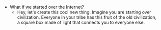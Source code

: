 - What if we started over the Internet?
	- Hey, let's create this cool new thing. Imagine you are starting over civilization. Everyone in your tribe has this fruit of the old civilization, a square box made of light that connects you to everyone else.